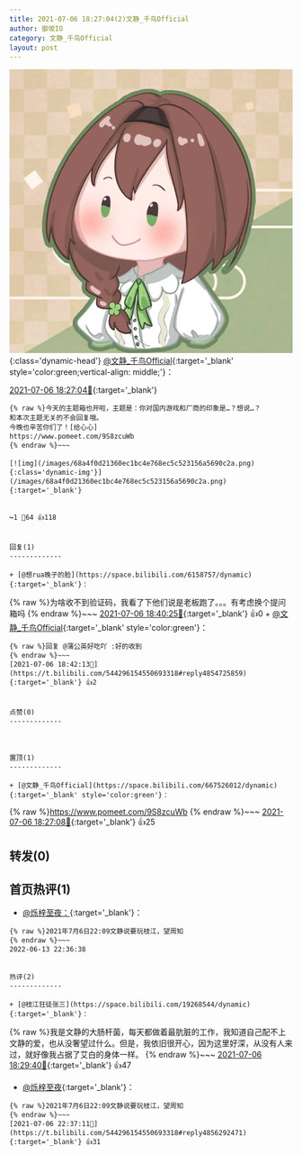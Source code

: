 ```yaml
---
title: 2021-07-06 18:27:04(2)文静_千鸟Official
author: 御坂IO
category: 文静_千鸟Official
layout: post
---
```


![img](/images/ac7482ed1b9a7f203dc68c0c4a77c488a27b108a.jpg){:class='dynamic-head'}
[@文静_千鸟Official](https://space.bilibili.com/667526012/dynamic){:target='_blank' style='color:green;vertical-align: middle;'}：

[2021-07-06 18:27:04🔗](https://t.bilibili.com/544296154550693318){:target='_blank'}

~~~
{% raw %}今天的主题箱也开啦，主题是：你对国内游戏和厂商的印象是…？想说…？
和本次主题无关的不会回复哦。
今晚也辛苦你们了！[给心心]
https://www.pomeet.com/9S8zcuWb
{% endraw %}~~~

[![img](/images/68a4f0d21360ec1bc4e768ec5c523156a5690c2a.png){:class='dynamic-img'}](/images/68a4f0d21360ec1bc4e768ec5c523156a5690c2a.png){:target='_blank'}


↪️1 💬64 👍118


回复(1)
-------------

+ [@想rua晚子的脸](https://space.bilibili.com/6158757/dynamic){:target='_blank'}：
~~~
{% raw %}为啥收不到验证码，我看了下他们说是老板跑了。。。有考虑换个提问箱吗
{% endraw %}~~~
[2021-07-06 18:40:25🔗](https://t.bilibili.com/544296154550693318#reply4854708347){:target='_blank'} 👍0
    + [@文静_千鸟Official](https://space.bilibili.com/667526012/dynamic){:target='_blank' style='color:green'}：
~~~
{% raw %}回复 @蒲公英好吃吖 :好的收到
{% endraw %}~~~
[2021-07-06 18:42:13🔗](https://t.bilibili.com/544296154550693318#reply4854725859){:target='_blank'} 👍2


点赞(0)
-------------



置顶(1)
-------------

+ [@文静_千鸟Official](https://space.bilibili.com/667526012/dynamic){:target='_blank' style='color:green'}：
~~~
{% raw %}https://www.pomeet.com/9S8zcuWb
{% endraw %}~~~
[2021-07-06 18:27:08🔗](https://t.bilibili.com/544296154550693318#reply4854623197){:target='_blank'} 👍25


转发(0)
-------------



首页热评(1)
-------------

+ [@烁梓至夜：](https://space.bilibili.com/323167849/dynamic){:target='_blank'}：
~~~
{% raw %}2021年7月6日22:09文静说要玩枝江，望周知
{% endraw %}~~~
2022-06-13 22:36:38


热评(2)
-------------

+ [@枝江狂徒张三](https://space.bilibili.com/19268544/dynamic){:target='_blank'}：
~~~
{% raw %}我是文静的大肠杆菌，每天都做着最肮脏的工作，我知道自己配不上文静的爱，也从没奢望过什么。但是，我依旧很开心，因为这里好深，从没有人来过，就好像我占据了艾白的身体一样。
{% endraw %}~~~
[2021-07-06 18:29:40🔗](https://t.bilibili.com/544296154550693318#reply4854645027){:target='_blank'} 👍47
+ [@烁梓至夜](https://space.bilibili.com/323167849/dynamic){:target='_blank'}：
~~~
{% raw %}2021年7月6日22:09文静说要玩枝江，望周知
{% endraw %}~~~
[2021-07-06 22:37:11🔗](https://t.bilibili.com/544296154550693318#reply4856292471){:target='_blank'} 👍31


